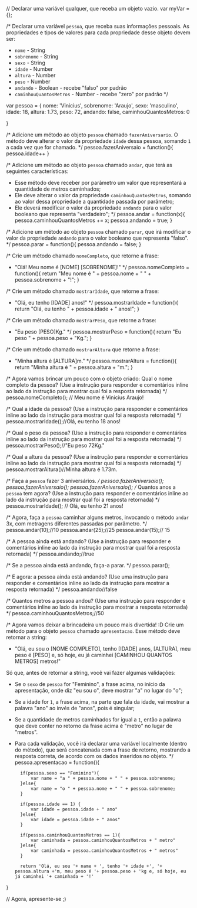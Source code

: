 // Declarar uma variável qualquer, que receba um objeto vazio.
var myVar = {};

/*
Declarar uma variável `pessoa`, que receba suas informações pessoais.
As propriedades e tipos de valores para cada propriedade desse objeto devem ser:
- `nome` - String
- `sobrenome` - String
- `sexo` - String
- `idade` - Number
- `altura` - Number
- `peso` - Number
- `andando` - Boolean - recebe "falso" por padrão
- `caminhouQuantosMetros` - Number - recebe "zero" por padrão
*/


var pessoa = {
    nome: 'Vinicius',
    sobrenome: 'Araujo',
    sexo: 'masculino',
    idade: 18,
    altura: 1.73,
    peso: 72,
    andando: false,
    caminhouQuantosMetros: 0

} 

/*
Adicione um método ao objeto `pessoa` chamado `fazerAniversario`. O método deve
alterar o valor da propriedade `idade` dessa pessoa, somando `1` a cada vez que
for chamado.
*/
pessoa.fazerAniversaio = function(){
    pessoa.idade++
}

/*
Adicione um método ao objeto `pessoa` chamado `andar`, que terá as seguintes
características:
- Esse método deve receber por parâmetro um valor que representará a quantidade
de metros caminhados;
- Ele deve alterar o valor da propriedade `caminhouQuantosMetros`, somando ao
valor dessa propriedade a quantidade passada por parâmetro;
- Ele deverá modificar o valor da propriedade `andando` para o valor
booleano que representa "verdadeiro";
*/
pessoa.andar = function(x){
	pessoa.caminhouQuantosMetros += x;
	pessoa.andando = true;
}


/*
Adicione um método ao objeto `pessoa` chamado `parar`, que irá modificar o valor
da propriedade `andando` para o valor booleano que representa "falso".
*/
pessoa.parar = function(){
    pessoa.andando = false;
} 

/*
Crie um método chamado `nomeCompleto`, que retorne a frase:
- "Olá! Meu nome é [NOME] [SOBRENOME]!"
*/
pessoa.nomeCompleto = function(){
    return "Meu nome é " + pessoa.nome + " " + pessoa.sobrenome + "!";
}

/*
Crie um método chamado `mostrarIdade`, que retorne a frase:
- "Olá, eu tenho [IDADE] anos!"
*/
pessoa.mostrarIdade = function(){
    return "Olá, eu tenho " + pessoa.idade + " anos!";
}

/*
Crie um método chamado `mostrarPeso`, que retorne a frase:
- "Eu peso [PESO]Kg."
*/
pessoa.mostrarPeso = function(){
    return "Eu peso " + pessoa.peso + "Kg.";
}

/*
Crie um método chamado `mostrarAltura` que retorne a frase:
- "Minha altura é [ALTURA]m."
*/
pessoa.mostrarAltura = function(){
return "Minha altura é " + pessoa.altura + "m.";
}

/*
Agora vamos brincar um pouco com o objeto criado:
Qual o nome completo da pessoa? (Use a instrução para responder e comentários
inline ao lado da instrução para mostrar qual foi a resposta retornada)
*/
pessoa.nomeCompleto(); // Meu nome é Vinicius Araujo!


/*
Qual a idade da pessoa? (Use a instrução para responder e comentários
inline ao lado da instrução para mostrar qual foi a resposta retornada)
*/
pessoa.mostrarIdade();//Olá, eu tenho 18 anos!

/*
Qual o peso da pessoa? (Use a instrução para responder e comentários
inline ao lado da instrução para mostrar qual foi a resposta retornada)
*/
pessoa.mostrarPeso();//"Eu peso 72Kg."

/*
Qual a altura da pessoa? (Use a instrução para responder e comentários
inline ao lado da instrução para mostrar qual foi a resposta retornada)
*/
pessoa.mostrarAltura()//Minha altura é 1.73m.

/*
Faça a `pessoa` fazer 3 aniversários.
*/
pessoa.fazerAniversaio();
pessoa.fazerAniversaio();
pessoa.fazerAniversaio();
/*
Quantos anos a `pessoa` tem agora? (Use a instrução para responder e
comentários inline ao lado da instrução para mostrar qual foi a resposta
retornada)
*/
pessoa.mostrarIdade(); // Olá, eu tenho 21 anos!

/*
Agora, faça a `pessoa` caminhar alguns metros, invocando o método `andar` 3x,
com metragens diferentes passadas por parâmetro.
*/
pessoa.andar(10);//10
pessoa.andar(25);//25
pessoa.andar(15);// 15



/*
A pessoa ainda está andando? (Use a instrução para responder e comentários
inline ao lado da instrução para mostrar qual foi a resposta retornada)
*/
pessoa.andando;//true

/*
Se a pessoa ainda está andando, faça-a parar.
*/
pessoa.parar();

/*
E agora: a pessoa ainda está andando? (Use uma instrução para responder e
comentários inline ao lado da instrução para mostrar a resposta retornada)
*/
pessoa.andando//false

/*
Quantos metros a pessoa andou? (Use uma instrução para responder e comentários
inline ao lado da instrução para mostrar a resposta retornada)
*/
pessoa.caminhouQuantosMetros;//50

/*
Agora vamos deixar a brincadeira um pouco mais divertida! :D
Crie um método para o objeto `pessoa` chamado `apresentacao`. Esse método deve
retornar a string:
- "Olá, eu sou o [NOME COMPLETO], tenho [IDADE] anos, [ALTURA], meu peso é [PESO] e, só hoje, eu já caminhei [CAMINHOU QUANTOS METROS] metros!"

Só que, antes de retornar a string, você vai fazer algumas validações:
- Se o `sexo` de `pessoa` for "Feminino", a frase acima, no início da
apresentação, onde diz "eu sou o", deve mostrar "a" no lugar do "o";
- Se a idade for `1`, a frase acima, na parte que fala da idade, vai mostrar a
palavra "ano" ao invés de "anos", pois é singular;
- Se a quantidade de metros caminhados for igual a `1`, então a palavra que
deve conter no retorno da frase acima é "metro" no lugar de "metros".
- Para cada validação, você irá declarar uma variável localmente (dentro do
método), que será concatenada com a frase de retorno, mostrando a resposta
correta, de acordo com os dados inseridos no objeto.
*/
pessoa.apresentacao = function(){
  
        if(pessoa.sexo == "Feminino"){
            var name = "a " + pessoa.nome + " " + pessoa.sobrenome;
        }else{
            var name = "o " + pessoa.nome + " " + pessoa.sobrenome;
        }

        if(pessoa.idade == 1) {
            var idade = pessoa.idade + " ano"
        }else{
            var idade = pessoa.idade + " anos"
        }

        if(pessoa.caminhouQuantosMetros == 1){
            var caminhada = pessoa.caminhouQuantosMetros + " metro"
        }else{
            var caminhada = pessoa.caminhouQuantosMetros + " metros"
        }
        
        return 'Olá, eu sou '+ name + ', tenho '+ idade +', '+ pessoa.altura +'m, meu peso é '+ pessoa.peso + 'kg e, só hoje, eu já caminhei '+ caminhada + '!'
        
   

}

// Agora, apresente-se ;)
